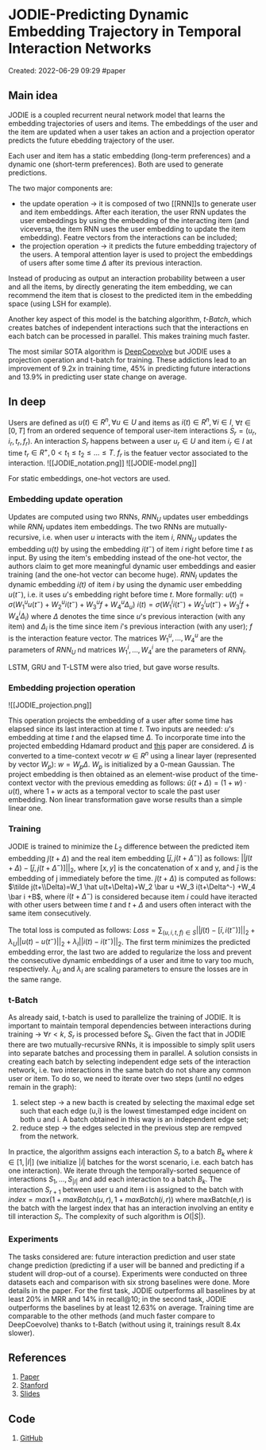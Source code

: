 # JODIE-Predicting Dynamic Embedding Trajectory in Temporal Interaction Networks
Created: 2022-06-29 09:29
#paper
## Main idea
JODIE is a coupled recurrent neural network model that learns the embedding trajectories of users and items. The embeddings of the user and the item are updated when a user takes an action and a projection operator predicts the future ebedding trajectory of the user.

Each user and item has a static embedding (long-term preferences) and a dynamic one (short-term preferences). Both are used to generate predictions.

The two major components are:
- the update operation -> it is composed of two [[RNN]]s to generate user and item embeddings. After each iteration, the user RNN updates the user embeddings by using the embedding of the interacting item (and viceversa, the item RNN uses the user embedding to update the item embedding). Featre vectors from the interactions can be included;
- the projection operation -> it predicts the future embedding trajectory of the users. A temporal attention layer is used to project the embeddings of users after some time $\Delta$ after its previous interaction.

Instead of producing as output an interaction probability between a user and all the items, by directly generating the item embedding, we can recommend the item that is closest to the predicted item in the embedding space (using LSH for example).

Another key aspect of this model is the batching algorithm, *t-Batch*, which creates batches of independent interactions such that the interactions en each batch can be processed in parallel. This makes training much faster.

The most similar SOTA algorithm is [DeepCoevolve](https://arxiv.org/pdf/1609.03675.pdf) but JODIE uses a projection operation and t-batch for training. These addictions lead to an improvement of 9.2x in training time, 45% in predicting future interactions and 13.9% in predicting user state change on average.
## In deep
Users are defined as $u(t) \in R^n, \forall u \in U$ and items as $i(t) \in R^n, \forall i \in I$, $\forall t \in [0,T]$ from an ordered sequence of temporal user-item interactions $S_r=(u_r,i_r,t_r,f_r)$. An interaction $S_r$ happens between a user $u_r \in U$ and item $i_r \in I$ at time $t_r \in R^+, 0 < t_1 \leq t_2 \leq ... \leq T$. $f_r$ is the featuer vector associated to the interaction.
![[JODIE_notation.png]]
![[JODIE-model.png]]

For static embeddings, one-hot vectors are used.
### Embedding update operation
Updates are computed using two RNNs, $RNN_U$ updates user embeddings while $RNN_I$ updates item embeddings.
The two RNNs are mutually-recursive, i.e. when user *u* interacts with the item *i*, $RNN_U$ updates the embedding *u(t)* by using the embedding $i(t^-)$ of item *i* right before time *t* as input.
By using the item's embedding instead of the one-hot vector, the authors claim to get more meaningful dynamic user embeddings and easier training (and the one-hot vector can become huge). $RNN_I$ updates the dynamic embedding *i(t)* of item *i* by using the dynamic user embedding $u(t^-)$, i.e. it uses *u*'s embedding right before time *t*. More formally:
$u(t)= \sigma(W^u_1 u(t^-)+W^u_2 i(t^-) +W^u_3 f +W^u_4 \Delta_u)$
$i(t)=\sigma(W^i_1 i(t^-) + W^i_2 u(t^-) + W^i_3 f + W^i_4 \Delta_i)$
where $\Delta$ denotes the time since *u*'s previous interaction (with any item) and $\Delta_i$ is the time since item *i*'s previous interaction (with any user); *f* is the interaction feature vector. The matrices $W^u_1,...,W^u_4$ are the parameters of $RNN_U$ nd matrices $W^i_1,...,W^i_4$ are the parameters of $RNN_I$.

LSTM, GRU and T-LSTM were also tried, but gave worse results.
### Embedding projection operation
![[JODIE_projection.png]]

This operation projects the embedding of a user after some time has elapsed since its last interaction at time *t*. 
Two inputs are needed: *u*'s embedding at time *t* and the elapsed time $\Delta$.
To incorporate time into the projected embedding Hdamard product and [this](https://static.googleusercontent.com/media/research.google.com/it//pubs/archive/46488.pdf) paper are considered. $\Delta$ is converted to a time-context vecotr $w \in R^n$ using a linear layer (represented by vector $W_p$): $w=W_p\Delta$. $W_p$ is initialized by a 0-mean Gaussian. The project embedding is then obtained as an element-wise product of the time-context vector with the previous emedding as follows: $\hat u(t+\Delta)=(1+w)\cdot u(t)$, where $1+w$ acts as a temporal vector to scale the past user embedding.
Non linear transformation gave worse results than a simple linear one.

### Training
JODIE is trained to minimize the $L_2$ difference between the predicted item embedding $\tilde j(t+\Delta)$ and the real item embedding $[\bar j,j(t+\Delta^-)]$ as follows: $|| \tilde j(t+\Delta)-[\bar j,j(t+\Delta^-)]||_2$, where $[x,y]$ is the concatenation of x and y, and $\bar j$ is the embedding of j immediately before the time.
$\tilde j(t+\Delta)$ is computed as follows: $\tilde j(t+\\Delta)=W_1 \hat u(t+\Delta)+W_2 \bar u +W_3 i(t+\Delta^-) +W_4 \bar i +B$, where $i(t+\Delta^-)$ is considered because item *i* could have iteracted with other users between time *t* and $t+ \Delta$ and users often interact with the same item consecutively.

The total loss is computed as follows: $Loss = \sum_{(u,i,t,f) \in S} ||\tilde j(t)-[\bar i, i(t^-)]||_2 + \lambda_U||u(t)-u(t^-)||_2 + \lambda_I||i(t)-i(t^-)||_2$. The first term minimizes the predicted embedding error, the last two are added to regularize the loss and prevent the consecutive dynamic embeddings of a user and itme to vary too much, respectively. $\lambda_U$ and $\lambda_I$ are scaling parameters to ensure the losses are in the same range.

### t-Batch
As already said, t-batch is used to parallelize the training of JODIE. It is important to maintain temporal dependencies between interactions during training -> $\forall r < k$, $S_r$ is processed before $S_k$.
Given the fact that in JODIE there are two mutually-recursive RNNs, it is impossible to simply split users into separate batches and processing them in parallel. A solution consists in creating each batch by selecting independent edge sets of the interaction network, i.e. two interactions in the same batch do not share any common user or item. To do so, we need to iterate over two steps (until no edges remain in the graph):
1. select step -> a new bacth is created by selecting the maximal edge set such that each edge (u,i) is the lowest timestamped edge incident on both u and i. A batch obtained in this way is an independent edge set;
2. reduce step -> the edges selected in the previous step are rempved from the network.

In practice, the algorithm assigns each interaction $S_r$ to a batch $B_k$ where $k \in [1, |I|]$ (we initialize $|I|$ batches for the worst scenario, i.e. each batch has one interaction). We iterate through the temporally-sorted sequence of interactions $S_1,...,S_{|I|}$ and add each interaction to a batch $B_k$. The interaction $S_{r+1}$ between user u and item i is assigned to the batch with $index = max(1+maxBatch(u,r), 1+maxBatch(i,r))$ where maxBatch(e,r) is the batch with the largest index that has an interaction involving an entity e till interaction $S_r$.
The complexity of such algorithm is $O(|S|)$.

### Experiments
The tasks considered are: future interaction prediction and user state change prediction (predicting if a user will be banned and predicting if a student will drop-out of a course).
Experiments were conducted on three datasets each and comparison with six strong baselines were done.
More details in the paper.
For the first task, JODIE outperforms all baselines by at least 20% in MRR and  14% in  recall@10; in the second task, JODIE outperforms the baselines by at least 12.63% on average.
Training time are comparable to the other methods (and much faster compare to DeepCoevolve) thanks to t-Batch (without using it, trainings result 8.4x slower).
## References
1. [Paper](https://arxiv.org/pdf/1908.01207.pdf)
2. [Stanford](https://snap.stanford.edu/jodie/)
3. [Slides](https://cs.stanford.edu/~srijan/pubs/jodie-kdd2019-slides.pdf)

## Code
1. [GitHub](https://github.com/srijankr/jodie/?utm_source=catalyzex.com)
